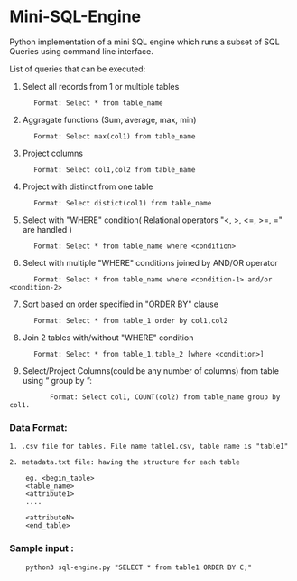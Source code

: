 # Mini-SQL-Engine

Python implementation of a mini SQL engine which runs a subset of SQL Queries using command line interface.


List of queries that can be executed:
  

1. Select all records from 1 or multiple tables 
```
      Format: Select * from table_name
```
2. Aggragate functions (Sum, average, max, min) 
```
      Format: Select max(col1) from table_name
```
3. Project columns 
```
      Format: Select col1,col2 from table_name
```
4. Project with distinct from one table
```
      Format: Select distict(col1) from table_name
```
5. Select with "WHERE" condition( Relational operators "<, >, <=, >=, =" are handled )
```
      Format: Select * from table_name where <condition>
```
6. Select with multiple "WHERE" conditions joined by AND/OR operator
```
      Format: Select * from table_name where <condition-1> and/or <condition-2>
```
7. Sort based on order specified in "ORDER BY" clause
```
      Format: Select * from table_1 order by col1,col2
```      
8. Join 2 tables with/without "WHERE" condition
```
      Format: Select * from table_1,table_2 [where <condition>]   
```
9. Select/Project Columns(could be any number of columns) from table using
“​ group by​ ”:
```
          Format: Select col1, COUNT(col2) from table_name group by col1.
```

### Data Format:

	1. .csv file for tables. File name table1.csv, table name is "table1" 

	2. metadata.txt file: having the structure for each table

	    eg. <begin_table> 
		<table_name> 
		<attribute1> 
		.... 
 
		<attributeN> 
		<end_table>  
		
### Sample input :
```
	python3 sql-engine.py "SELECT * from table1 ORDER BY C;"
```

